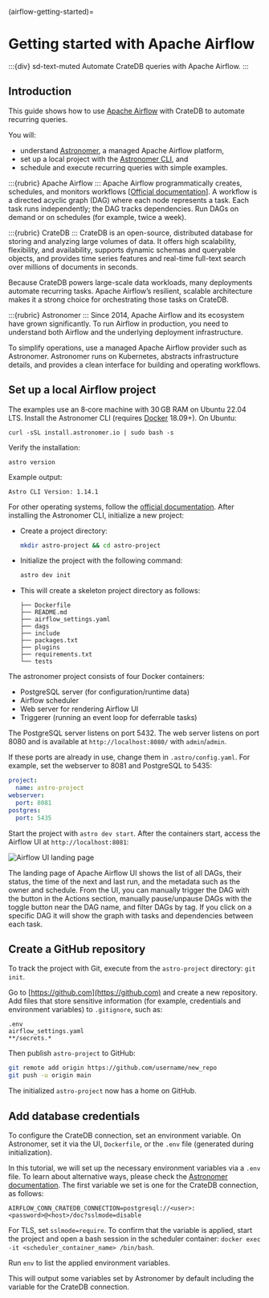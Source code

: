 (airflow-getting-started)=
# Getting started with Apache Airflow

:::{div} sd-text-muted
Automate CrateDB queries with Apache Airflow.
:::

## Introduction

This guide shows how to use [Apache Airflow] with CrateDB to automate recurring queries.

You will:
- understand [Astronomer], a managed Apache Airflow platform,
- set up a local project with the [Astronomer CLI], and
- schedule and execute recurring queries with simple examples.

:::{rubric} Apache Airflow
:::
Apache Airflow programmatically creates, schedules, and monitors workflows
\[[Official documentation](https://airflow.apache.org/docs/)\]. A workflow
is a directed acyclic graph (DAG) where each node represents a task. Each
task runs independently; the DAG tracks dependencies. Run DAGs on demand
or on schedules (for example, twice a week).

:::{rubric} CrateDB
:::
CrateDB is an open-source, distributed database for storing and analyzing
large volumes of data. It offers high scalability, flexibility, and
availability, supports dynamic schemas and queryable objects, and provides
time series features and real-time full-text search over millions of
documents in seconds.

Because CrateDB powers large-scale data workloads, many deployments automate
recurring tasks. Apache Airflow’s resilient, scalable architecture makes it
a strong choice for orchestrating those tasks on CrateDB.

:::{rubric} Astronomer
:::
Since 2014, Apache Airflow and its ecosystem have grown significantly. To run Airflow in production, you need to understand both Airflow and the underlying deployment infrastructure.

To simplify operations, use a managed Apache Airflow provider such as Astronomer. Astronomer runs on Kubernetes, abstracts infrastructure details, and provides a clean interface for building and operating workflows.

## Set up a local Airflow project

The examples use an 8‑core machine with 30 GB RAM on Ubuntu 22.04 LTS. Install the Astronomer CLI (requires [Docker](https://www.docker.com/) 18.09+). On Ubuntu:
```shell
curl -sSL install.astronomer.io | sudo bash -s
```

Verify the installation:
```shell
astro version
```

Example output:

`Astro CLI Version: 1.14.1`

For other operating systems, follow the [official documentation](https://www.astronomer.io/docs/astro/cli/install-cli).
After installing the Astronomer CLI, initialize a new project:

- Create a project directory:
  ```bash
  mkdir astro-project && cd astro-project
  ```
- Initialize the project with the following command:
   ```bash
   astro dev init
   ```
- This will create a skeleton project directory as follows:
   ```text
   ├── Dockerfile
   ├── README.md
   ├── airflow_settings.yaml
   ├── dags
   ├── include
   ├── packages.txt
   ├── plugins
   ├── requirements.txt
   └── tests
   ```

The astronomer project consists of four Docker containers:
- PostgreSQL server (for configuration/runtime data)
- Airflow scheduler
- Web server for rendering Airflow UI
- Triggerer (running an event loop for deferrable tasks)

The PostgreSQL server listens on port 5432. The web server listens on port 8080
and is available at `http://localhost:8080/` with `admin`/`admin`.

If these ports are already in use, change them in `.astro/config.yaml`. For
example, set the webserver to 8081 and PostgreSQL to 5435:
```yaml
project:
  name: astro-project
webserver:
  port: 8081
postgres:
  port: 5435
```

Start the project with `astro dev start`. After the containers start, access
the Airflow UI at `http://localhost:8081`:

![Airflow UI landing page](https://us1.discourse-cdn.com/flex020/uploads/crate/original/1X/f298a4c609312133e388555a9eba51733bfd5645.png)

The landing page of Apache Airflow UI shows the list of all DAGs, their status, the time of the next and last run, and the metadata such as the owner and schedule. From the UI, you can manually trigger the DAG with the button in the Actions section, manually pause/unpause DAGs with the toggle button near the DAG name, and filter DAGs by tag. If you click on a specific DAG it will show the graph with tasks and dependencies between each task.

## Create a GitHub repository

To track the project with Git, execute from the `astro-project` directory: `git init`.

Go to [https://github.com](https://github.com) and create a new repository.
Add files that store sensitive information (for example, credentials and
environment variables) to `.gitignore`, such as:
```text
.env
airflow_settings.yaml
**/secrets.*
```

Then publish `astro-project` to GitHub:

```bash
git remote add origin https://github.com/username/new_repo
git push -u origin main
```
The initialized `astro-project` now has a home on GitHub.

## Add database credentials

To configure the CrateDB connection, set an environment variable. On
Astronomer, set it via the UI, `Dockerfile`, or the `.env` file
(generated during initialization).

In this tutorial, we will set up the necessary environment variables via a `.env` file. To learn about alternative ways, please check the [Astronomer documentation](https://docs.astronomer.io/astro/environment-variables). The first variable we set is one for the CrateDB connection, as follows:

`AIRFLOW_CONN_CRATEDB_CONNECTION=postgresql://<user>:<password>@<host>/doc?sslmode=disable`

For TLS, set `sslmode=require`. To confirm that the variable is applied, start
the project and open a bash session in the scheduler container:
`docker exec -it <scheduler_container_name> /bin/bash`.

Run `env` to list the applied environment variables.

This will output some variables set by Astronomer by default including the variable for the CrateDB connection.


[Apache Airflow]: https://airflow.apache.org/
[Astronomer]: https://www.astronomer.io/
[Astronomer CLI]: https://docs.astronomer.io/astro/cli/overview
